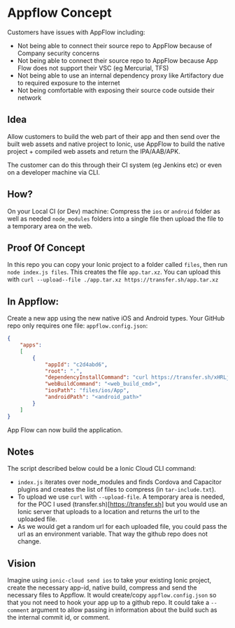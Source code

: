 # Appflow Concept
Customers have issues with AppFlow including:
- Not being able to connect their source repo to AppFlow because of Company security concerns
- Not being able to connect their source repo to AppFlow because App Flow does not support their VSC (eg Mercurial, TFS)
- Not being able to use an internal dependency proxy like Artifactory due to required exposure to the internet
- Not being comfortable with exposing their source code outside their network

## Idea
Allow customers to build the web part of their app and then send over the built web assets and native project to Ionic, use AppFlow to build the native project + compiled web assets and return the IPA/AAB/APK.

The customer can do this through their CI system (eg Jenkins etc) or even on a developer machine via CLI.

## How?
On your Local CI (or Dev) machine: Compress the `ios` or `android` folder as well as needed `node_modules` folders into a single file then upload the file to a temporary area on the web.

## Proof Of Concept
In this repo you can copy your Ionic project to a folder called `files`, then run `node index.js files`. This creates the file `app.tar.xz`. You can upload this with `curl --upload--file ./app.tar.xz https://transfer.sh/app.tar.xz`

## In Appflow:
Create a new app using the new native iOS and Android types. Your GitHub repo only requires one file: `appflow.config.json`:
```json
{
    "apps":
    [
        {
            "appId": "c2d4abd6",
            "root": ".",
            "dependencyInstallCommand": "curl https://transfer.sh/xHRLjU/app.tar.xz --output app.tar.xz && tar -xJf app.tar.xz",
            "webBuildCommand": "<web_build_cmd>",
            "iosPath": "files/ios/App",
            "androidPath": "<android_path>"
        }        
    ]
}
```

App Flow can now build the application.

## Notes
The script described below could be a Ionic Cloud CLI command:

- `index.js` iterates over node_modules and finds Cordova and Capacitor plugins and creates the list of files to compress (in `tar-include.txt`).
- To upload we use `curl` with `--upload-file`. A temporary area is needed, for the POC I used (transfer.sh)[https://transfer.sh] but you would use an Ionic server that uploads to a location and returns the url to the uploaded file.
- As we would get a random url for each uploaded file, you could pass the url as an environment variable. That way the github repo does not change.

## Vision
Imagine using `ionic-cloud send ios` to take your existing Ionic project, create the necessary app-id, native build, compress and send the necessary files to Appflow. It would create/copy `appflow.config.json` so that you not need to hook your app up to a github repo. It could take a `--comment` argument to allow passing in information about the build such as the internal commit id, or comment.
